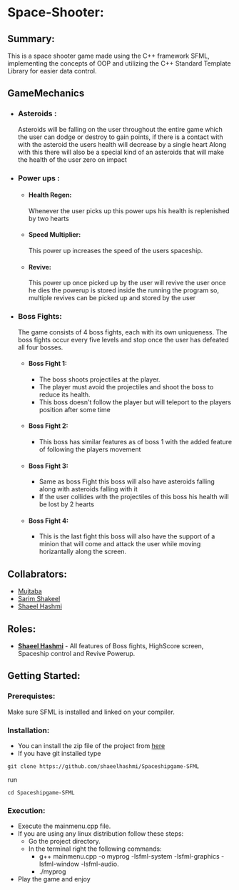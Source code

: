 # Space-Shooter:
## Summary:
This is a space shooter game made using the C++ framework SFML, implementing the concepts of OOP and utilizing the C++ Standard Template Library for easier data control.
## GameMechanics
* ### Asteroids :
  Asteroids will be falling on the user throughout the entire game which the user can dodge or destroy to gain points, if there is a contact with with the asteroid the users 
  health will decrease by a single heart
  Along with this there will also be a special kind of an asteroids that will make the health of the user zero on impact
* ### Power ups :
    * #### Health Regen:
      Whenever the user picks up this power ups his health is replenished by two hearts
    * #### Speed Multiplier:
      This power up increases the speed of the users spaceship.
    * #### Revive:
      This power up once picked up by the user will revive the user once he dies the powerup is stored inside the running the program so, multiple revives can be picked up and stored by the user
* ### Boss Fights:
  The game consists of 4 boss fights, each with its own uniqueness. The boss fights occur every five levels and stop once the user has defeated all four bosses.
  * #### Boss Fight 1:
    * The boss shoots projectiles at the player.
    * The player must avoid the projectiles and shoot the boss to reduce its health.
    * This boss doesn't follow the player but will teleport to the players position after some time
  * #### Boss Fight 2:
    * This boss has similar features as of boss 1 with the added feature of following the players movement
  * #### Boss Fight 3:
    * Same as boss Fight this boss will also have asteroids falling along with asteroids falling with it
    * If the user collides with the projectiles of this boss his health will be lost by 2 hearts
  * #### Boss Fight 4:
    * This is the last fight this boss will also have the support of a minion that will come and attack the user while moving horizantally along the screen.
## Collabrators:
* [Mujtaba](https://github.com/Mujtaba0150)
* [Sarim Shakeel](https://github.com/sarimshakeel)
* [Shaeel Hashmi](https://github.com/shaeelhashmi)
## Roles:
* <b><u>Shaeel Hashmi</u></b> - All features of Boss fights, HighScore screen, Spaceship control and Revive Powerup.
## Getting Started:
### Prerequistes:
Make sure SFML is installed and linked on your compiler.
### Installation:
* You can install the zip file of the project from [here](https://github.com/shaeelhashmi/Spaceshipgame-SFML)
* If you have git installed type
```
git clone https://github.com/shaeelhashmi/Spaceshipgame-SFML
```
run 
```
cd Spaceshipgame-SFML
```
### Execution:
* Execute the mainmenu.cpp file.
* If you are using any linux distribution follow these steps:
   * Go the project directory.
   * In the terminal right the following commands:
       * g++ mainmenu.cpp -o myprog -lsfml-system -lsfml-graphics -lsfml-window -lsfml-audio.
       * ./myprog
* Play the game and enjoy     
       
                 
